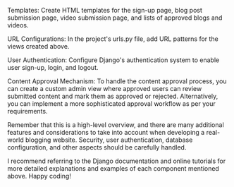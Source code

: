 Templates:
Create HTML templates for the sign-up page, blog post submission page, video submission page, and lists of approved blogs and videos.

URL Configurations:
In the project's urls.py file, add URL patterns for the views created above.

User Authentication:
Configure Django's authentication system to enable user sign-up, login, and logout.

Content Approval Mechanism:
To handle the content approval process, you can create a custom admin view where approved users can review submitted content and mark them as approved or rejected. Alternatively, you can implement a more sophisticated approval workflow as per your requirements.

Remember that this is a high-level overview, and there are many additional features and considerations to take into account when developing a real-world blogging website. Security, user authentication, database configuration, and other aspects should be carefully handled.

I recommend referring to the Django documentation and online tutorials for more detailed explanations and examples of each component mentioned above. Happy coding!
